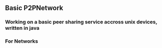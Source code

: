 ## Basic P2PNetwork
### Working on a basic peer sharing service accross unix devices, written in java
### For Networks
